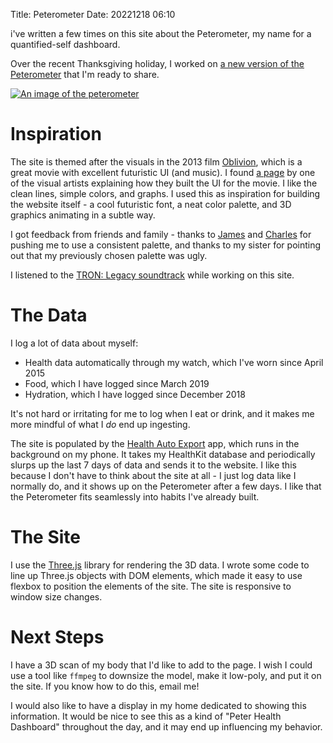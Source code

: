 Title: Peterometer
Date: 20221218 06:10

i've written a few times on this site about the Peterometer, my name for a quantified-self dashboard.

Over the recent Thanksgiving holiday, I worked on [a new version of the Peterometer](/peterometer/) that I'm ready to share.

[![An image of the peterometer](/media/peterometer.jpeg)](/peterometer/)

# Inspiration

The site is themed after the visuals in the 2013 film [Oblivion](https://en.wikipedia.org/wiki/Oblivion_(2013_film)), which is a great movie with excellent futuristic UI (and music). I found [a page](https://gmunk.com/OBLIVION-GFX) by one of the visual artists explaining how they built the UI for the movie. I like the clean lines, simple colors, and graphs. I used this as inspiration for building the website itself - a cool futuristic font, a neat color palette, and 3D graphics animating in a subtle way.

I got feedback from friends and family - thanks to [James](https://buzzert.net) and [Charles](http://zanneth.com) for pushing me to use a consistent palette, and thanks to my sister for pointing out that my previously chosen palette was ugly.

I listened to the [TRON: Legacy soundtrack](https://en.wikipedia.org/wiki/Tron:_Legacy_(soundtrack)) while working on this site.

# The Data

I log a lot of data about myself:

* Health data automatically through my watch, which I've worn since April 2015
* Food, which I have logged since March 2019
* Hydration, which I have logged since December 2018

It's not hard or irritating for me to log when I eat or drink, and it makes me more mindful of what I *do* end up ingesting.

The site is populated by the [Health Auto Export](https://www.healthexportapp.com) app, which runs in the background on my phone. It takes my HealthKit database and periodically slurps up the last 7 days of data and sends it to the website. I like this because I don't have to think about the site at all - I just log data like I normally do, and it shows up on the Peterometer after a few days. I like that the Peterometer fits seamlessly into habits I've already built.

# The Site

I use the [Three.js](https://threejs.org) library for rendering the 3D data. I wrote some code to line up Three.js objects with DOM elements, which made it easy to use flexbox to position the elements of the site. The site is responsive to window size changes.

# Next Steps

I have a 3D scan of my body that I'd like to add to the page. I wish I could use a tool like `ffmpeg` to downsize the model, make it low-poly, and put it on the site. If you know how to do this, email me!

I would also like to have a display in my home dedicated to showing this information. It would be nice to see this as a kind of "Peter Health Dashboard" throughout the day, and it may end up influencing my behavior.
